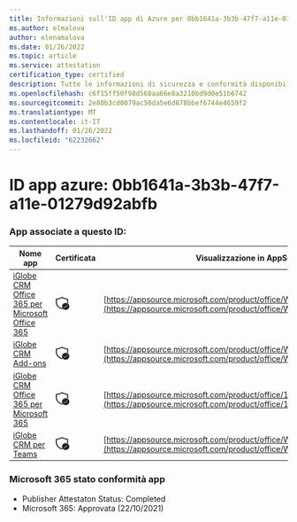 ```yaml
---
title: Informazioni sull'ID app di Azure per 0bb1641a-3b3b-47f7-a11e-01279d92abfb
ms.author: elmalova
author: elenamalova
ms.date: 01/26/2022
ms.topic: article
ms.service: attestation
certification_type: certified
description: Tutte le informazioni di sicurezza e conformità disponibili per 0bb1641a-3b3b-47f7-a11e-01279d92abfb.
ms.openlocfilehash: c6f15ff50f98d568aa66e8a3210bd9d0e51b6742
ms.sourcegitcommit: 2e80b3cd0079ac50da5e6d878bbef6744e4659f2
ms.translationtype: MT
ms.contentlocale: it-IT
ms.lasthandoff: 01/26/2022
ms.locfileid: "62232662"
---
```

# <a name="azure-app-id-0bb1641a-3b3b-47f7-a11e-01279d92abfb"></a>ID app azure: 0bb1641a-3b3b-47f7-a11e-01279d92abfb


### <a name="apps-associated-with-this-id"></a>App associate a questo ID:
| **Nome app** | **Certificata** | **Visualizzazione in AppSource** |
|--------------|---------------|-----------------------|
| [iGlobe CRM Office 365 per Microsoft Office 365](https://docs.microsoft.com/microsoft-365-app-certification/forward/WA104379222) | <img alt="Certified application badge" src="../media/certified-badge.png" height="25" width="25" /> | [https://appsource.microsoft.com/product/office/WA104379222](https://appsource.microsoft.com/product/office/WA104379222) |
| [iGlobe CRM Add-ons](https://docs.microsoft.com/microsoft-365-app-certification/forward/WA200002010) | <img alt="Certified application badge" src="../media/certified-badge.png" height="25" width="25" /> | [https://appsource.microsoft.com/product/office/WA200002010](https://appsource.microsoft.com/product/office/WA200002010) |
| [iGlobe CRM Office 365 per Microsoft 365](https://docs.microsoft.com/microsoft-365-app-certification/forward/17859280.iglobecrmoffice365) | <img alt="Certified application badge" src="../media/certified-badge.png" height="25" width="25" /> | [https://appsource.microsoft.com/product/office/17859280.iglobecrmoffice365](https://appsource.microsoft.com/product/office/17859280.iglobecrmoffice365) |
| [iGlobe CRM per Teams](https://docs.microsoft.com/microsoft-365-app-certification/forward/WA104381421) | <img alt="Certified application badge" src="../media/certified-badge.png" height="25" width="25" /> | [https://appsource.microsoft.com/product/office/WA104381421](https://appsource.microsoft.com/product/office/WA104381421) |

### <a name="microsoft-365-app-compliance-status"></a>Microsoft 365 stato conformità app
- Publisher Attestaton Status: Completed
- Microsoft 365: Approvata (22/10/2021)
